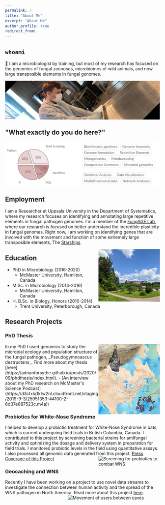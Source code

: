 ```yaml
---
permalink: /
title: "About Me"
excerpt: "About Me"
author_profile: true
redirect_from:
---
```


## `whoami`

👋 I am a microbiologist by training, but most of my research has focused on the genomics of fungal zoonoses, microbiomes of wild animals, and now large transposible elements in fungal genomes.

<img align="center" style="width:800px;" alt="Getting my hands dirty" src="images/labwork.jpeg">

## "What exactly do you do here?"

<img align="center" style="width:800px;" alt="" src="images/skills.png">

## Employment

I am a Researcher at Uppsala University in the Department of Systematics, where my research focuses on identifying and annotating large repetitive elements in fungal pathogen genomes. I'm a member of the [FungAGE Lab](https://fungage.github.io/), where our research is focused on better understand the incredible plasticity in fungal genomes. Right now, I am working on identifying genes that are involved with the movement and function of some extremely large transposible elements, The [Starships](https://doi.org/10.1093/molbev/msac109).

<img align="right" style="width:200px;" alt="Botanical gardens with a view of the castle" src="images/uppsala.jpg">

## Education

- PhD in Microbiology (2016-2020)
  - McMaster University, Hamilton, Canada
- M.Sc. in Microbiology (2014-2016)
  - McMaster University, Hamilton, Canada
- H. B.Sc. in Biology, Honors (2010-2014)
  - Trent University, Peterborough, Canada

## Research Projects

### PhD Thesis

<img align="right" style="width:200px;" src="images/aem-cover.png">
In my PhD I used genomics to study the microbial ecology and population structure of the fungal pathogen, _Pseudogymnoascus destructans_. Find more about my thesis [here](https://adrianforsythe.github.io/posts/2020/09/phdthesis/index.html).
- [An interview about my PhD research on McMaster's Science Podcast](https://d3ctxlq1ktw2nl.cloudfront.net/staging/2019-9-3/25951353-44100-2-6d37e687523c.m4a)\

### Probiotics for White-Nose Syndrome
I helped to develop a probiotic treatment for White-Nose Syndrome in bats, which is current undergoing field trials in British Columbia, Canada. I contributed to this project by screening bacterial strains for antifungal activity and optimizing the dosage and delivery system in preparation for field trials. I monitored probiotic levels in the field using quantitative assays. I also processed all genomic data generated from this project.
[Press Coverage of this Project](cbc.ca/news/canada/british-columbia/bats-white-nose-syndrome-scientists-1.5247454)
<img align="right" style="width:200px;" alt="Screening for probiotics to combat WNS" src="images/probiotics.jpg">

### Geocaching and WNS
Recently I have been working on a project to use novel data streams to investigate the connection between human activity and the spread of the WNS pathogen in North America.
<img align="right" style="width:300px;" alt="Movement of users between caves" src="images/users_year.gif">
Read more about this project [here](https://adrianforsythe.github.io/posts/2020/01/DoesHumanActivityContributetotheSpreadofWhiteNoseSyndrome/index.html).
